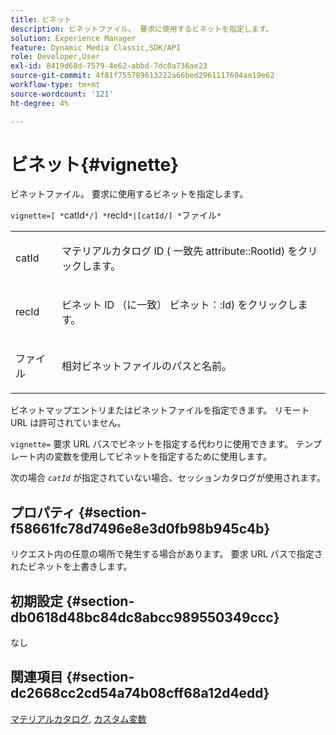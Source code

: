 ```yaml
---
title: ビネット
description: ビネットファイル。 要求に使用するビネットを指定します。
solution: Experience Manager
feature: Dynamic Media Classic,SDK/API
role: Developer,User
exl-id: 8419d68d-7579-4e62-abbd-7dc0a736ae23
source-git-commit: 4f81f755789613222a66bed2961117604ae19e62
workflow-type: tm+mt
source-wordcount: '121'
ht-degree: 4%

---
```


# ビネット{#vignette}

ビネットファイル。 要求に使用するビネットを指定します。

`vignette=[ *`catId`*/] *`recId`*|[catId/] *`ファイル`*`

<table id="simpletable_432EC5501CA3431B83A762C3EE4E8DD2"> 
 <tr class="strow"> 
  <td class="stentry"> <p><span class="varname"> catId</span> </p> </td> 
  <td class="stentry"> <p>マテリアルカタログ ID ( 一致先 <span class="codeph"> attribute::RootId</span>) をクリックします。 </p></td> 
 </tr> 
 <tr class="strow"> 
  <td class="stentry"> <p><span class="varname"> recId</span> </p></td> 
  <td class="stentry"> <p>ビネット ID （に一致） <span class="codeph"> ビネット：:Id</span>) をクリックします。 </p></td> 
 </tr> 
 <tr class="strow"> 
  <td class="stentry"> <p><span class="varname"> ファイル</span> </p></td> 
  <td class="stentry"> <p>相対ビネットファイルのパスと名前。 </p></td> 
 </tr> 
</table>

ビネットマップエントリまたはビネットファイルを指定できます。 リモート URL は許可されていません。

`vignette=` 要求 URL パスでビネットを指定する代わりに使用できます。 テンプレート内の変数を使用してビネットを指定するために使用します。

次の場合 *`catId`* が指定されていない場合、セッションカタログが使用されます。

## プロパティ {#section-f58661fc78d7496e8e3d0fb98b945c4b}

リクエスト内の任意の場所で発生する場合があります。 要求 URL パスで指定されたビネットを上書きします。

## 初期設定 {#section-db0618d48bc84dc8abcc989550349ccc}

なし

## 関連項目 {#section-dc2668cc2cd54a74b08cff68a12d4edd}

[マテリアルカタログ](../../../../../ir-api/http-protocol/image-rendering-api-ref/c-ir-http-protocol-ref/c-ir-http-protocol-syntax-and-features/c-ir-http-material-catalogs/c-ir-http-material-catalogs.md#concept-772742c1688f420a88a56f5136ad1db2), [カスタム変数](../../../../../ir-api/http-protocol/image-rendering-api-ref/c-ir-http-protocol-ref/c-ir-http-protocol-syntax-and-features/c-ir-custom-variables/c-ir-custom-variables.md#concept-8a1d9a50d09a4b7b97b8c83365971f96)
